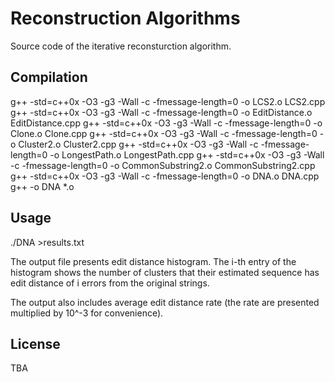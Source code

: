 # Reconstruction Algorithms

Source code of the iterative reconsturction algorithm.
 

## Compilation

  g++ -std=c++0x -O3 -g3 -Wall -c -fmessage-length=0 -o LCS2.o LCS2.cpp
  g++ -std=c++0x -O3 -g3 -Wall -c -fmessage-length=0 -o EditDistance.o EditDistance.cpp
  g++ -std=c++0x -O3 -g3 -Wall -c -fmessage-length=0 -o Clone.o Clone.cpp
  g++ -std=c++0x -O3 -g3 -Wall -c -fmessage-length=0 -o Cluster2.o Cluster2.cpp
  g++ -std=c++0x -O3 -g3 -Wall -c -fmessage-length=0 -o LongestPath.o LongestPath.cpp
  g++ -std=c++0x -O3 -g3 -Wall -c -fmessage-length=0 -o CommonSubstring2.o CommonSubstring2.cpp
  g++ -std=c++0x -O3 -g3 -Wall -c -fmessage-length=0 -o DNA.o DNA.cpp
  g++ -o DNA *.o


## Usage

./DNA >results.txt

The output file presents edit distance histogram. The i-th entry of the histogram shows the number of clusters that their estimated sequence has edit distance of i errors from the original strings. 

The output also includes average edit distance rate (the rate are presented multiplied by 10^-3 for convenience).

## 

## License
TBA
